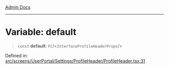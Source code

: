 [Admin Docs](/)

***

# Variable: default

> `const` **default**: `FC`/<`InterfaceProfileHeaderProps`/>

Defined in: [src/screens/UserPortal/Settings/ProfileHeader/ProfileHeader.tsx:31](https://github.com/PalisadoesFoundation/talawa-admin/blob/main/src/screens/UserPortal/Settings/ProfileHeader/ProfileHeader.tsx#L31)

